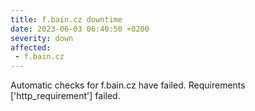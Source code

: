 ```yaml
---
title: f.bain.cz downtime
date: 2023-06-03 06:40:50 +0200
severity: down
affected:
 - f.bain.cz
---
```

Automatic checks for f.bain.cz have failed. Requirements ['http_requirement'] failed.
